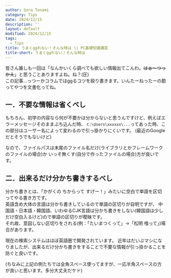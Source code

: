 ```yaml
---
author: Sora Tonami
category: Tips
date: 2024/12/15
description: ''
layout: default
modified: 2024/12/15
tags:
  - Tips
title: うまくggれない！そんな時は \| PC基礎知識講習
title-short: うまくggれない！そんな時は
---
```


皆さん誰しも一回は「なんかいくら調べても欲しい情報出てこんわ。~~はぁ〜つっかえ~~」と思うことありますよね。ね？(圧)\
この記事...っつーかコラムではggるコツを殴り書きます。いんたーねったーの勘ってやつを文書化ってね。

## 一．不要な情報は省くべし

もちろん、初学の内容なら何が不要かは分からないと思うんですけど、例えばエラーメッセージそのままぶち込んだ時、
`C:\Users\xxxxxx\...`ってあった時、この部分はユーザー名によって変わるので引っ掛かりにくいです。 (最近のGoogleだとそうでもないけど)

なので、ファイルパスは末尾のファイル名だけ(ライブラリとかフレームワークのファイルの場合)か いっそ無くす(自分で作ったファイルの場合)方が良いです。

## 二．出来るだけ分かち書きするべし

分かち書きとは、「かがくの ちからって すげー！」みたいに空白で単語を区切ってやる書き方です。\
英語含め大体の言語は分かち書きしているので単語の区切りが自明ですが、
中国語・日本語・韓国語、いわゆるCJK言語は分かち書きをしない(韓国語は少しだけ空白入るけど)ので単語の区切りが曖昧です。\
それ故、意図しない区切りをされる(例：「たいまつくって」→「松明 喰って」)場合があります。

現在の検索システムはほぼ英語圏で開発されています。 近年はだいぶマシになりましたが、出来るだけ分かち書きをすることで不要な情報が引っ掛かることを防ぐと良いです。

(ちなみに上記の例たちでは全角スペース使ってますが、一応半角スペースの方が良いと思います。多分大丈夫だケド)
